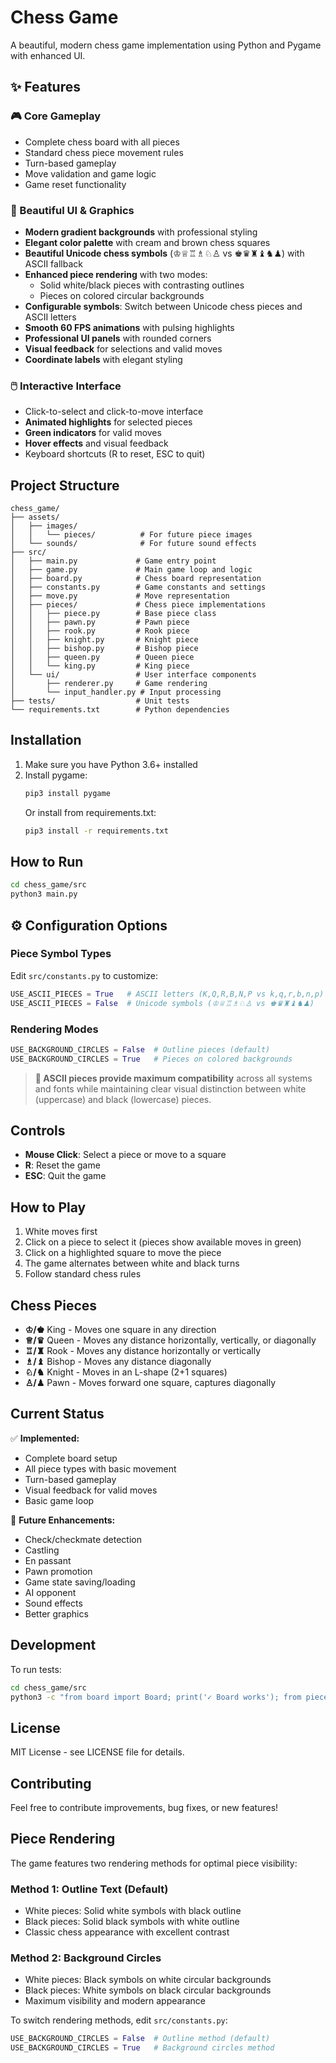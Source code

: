 # Chess Game

A beautiful, modern chess game implementation using Python and Pygame with enhanced UI.

## ✨ Features

### 🎮 Core Gameplay
- Complete chess board with all pieces
- Standard chess piece movement rules
- Turn-based gameplay
- Move validation and game logic
- Game reset functionality

### 🎨 Beautiful UI & Graphics
- **Modern gradient backgrounds** with professional styling
- **Elegant color palette** with cream and brown chess squares
- **Beautiful Unicode chess symbols** (♔♕♖♗♘♙ vs ♚♛♜♝♞♟) with ASCII fallback
- **Enhanced piece rendering** with two modes:
  - Solid white/black pieces with contrasting outlines
  - Pieces on colored circular backgrounds
- **Configurable symbols**: Switch between Unicode chess pieces and ASCII letters
- **Smooth 60 FPS animations** with pulsing highlights
- **Professional UI panels** with rounded corners
- **Visual feedback** for selections and valid moves
- **Coordinate labels** with elegant styling

### 🖱️ Interactive Interface
- Click-to-select and click-to-move interface
- **Animated highlights** for selected pieces
- **Green indicators** for valid moves
- **Hover effects** and visual feedback
- Keyboard shortcuts (R to reset, ESC to quit)

## Project Structure

```
chess_game/
├── assets/
│   ├── images/
│   │   └── pieces/          # For future piece images
│   └── sounds/              # For future sound effects
├── src/
│   ├── main.py             # Game entry point
│   ├── game.py             # Main game loop and logic
│   ├── board.py            # Chess board representation
│   ├── constants.py        # Game constants and settings
│   ├── move.py             # Move representation
│   ├── pieces/             # Chess piece implementations
│   │   ├── piece.py        # Base piece class
│   │   ├── pawn.py         # Pawn piece
│   │   ├── rook.py         # Rook piece
│   │   ├── knight.py       # Knight piece
│   │   ├── bishop.py       # Bishop piece
│   │   ├── queen.py        # Queen piece
│   │   └── king.py         # King piece
│   └── ui/                 # User interface components
│       ├── renderer.py     # Game rendering
│       └── input_handler.py # Input processing
├── tests/                  # Unit tests
└── requirements.txt        # Python dependencies
```

## Installation

1. Make sure you have Python 3.6+ installed
2. Install pygame:
   ```bash
   pip3 install pygame
   ```
   Or install from requirements.txt:
   ```bash
   pip3 install -r requirements.txt
   ```

## How to Run

```bash
cd chess_game/src
python3 main.py
```

## ⚙️ Configuration Options

### Piece Symbol Types
Edit `src/constants.py` to customize:
```python
USE_ASCII_PIECES = True   # ASCII letters (K,Q,R,B,N,P vs k,q,r,b,n,p)
USE_ASCII_PIECES = False  # Unicode symbols (♔♕♖♗♘♙ vs ♚♛♜♝♞♟)
```

### Rendering Modes
```python
USE_BACKGROUND_CIRCLES = False  # Outline pieces (default)
USE_BACKGROUND_CIRCLES = True   # Pieces on colored backgrounds
```

> **🎨 ASCII pieces provide maximum compatibility** across all systems and fonts while maintaining clear visual distinction between white (uppercase) and black (lowercase) pieces.

## Controls

- **Mouse Click**: Select a piece or move to a square
- **R**: Reset the game
- **ESC**: Quit the game

## How to Play

1. White moves first
2. Click on a piece to select it (pieces show available moves in green)
3. Click on a highlighted square to move the piece
4. The game alternates between white and black turns
5. Follow standard chess rules

## Chess Pieces

- **♔/♚** King - Moves one square in any direction
- **♕/♛** Queen - Moves any distance horizontally, vertically, or diagonally
- **♖/♜** Rook - Moves any distance horizontally or vertically
- **♗/♝** Bishop - Moves any distance diagonally
- **♘/♞** Knight - Moves in an L-shape (2+1 squares)
- **♙/♟** Pawn - Moves forward one square, captures diagonally

## Current Status

✅ **Implemented:**
- Complete board setup
- All piece types with basic movement
- Turn-based gameplay
- Visual feedback for valid moves
- Basic game loop

🚧 **Future Enhancements:**
- Check/checkmate detection
- Castling
- En passant
- Pawn promotion
- Game state saving/loading
- AI opponent
- Sound effects
- Better graphics

## Development

To run tests:
```bash
cd chess_game/src
python3 -c "from board import Board; print('✓ Board works'); from pieces import *; print('✓ Pieces work')"
```

## License

MIT License - see LICENSE file for details.

## Contributing

Feel free to contribute improvements, bug fixes, or new features!

## Piece Rendering

The game features two rendering methods for optimal piece visibility:

### Method 1: Outline Text (Default)
- White pieces: Solid white symbols with black outline
- Black pieces: Solid black symbols with white outline
- Classic chess appearance with excellent contrast

### Method 2: Background Circles
- White pieces: Black symbols on white circular backgrounds
- Black pieces: White symbols on black circular backgrounds
- Maximum visibility and modern appearance

To switch rendering methods, edit `src/constants.py`:
```python
USE_BACKGROUND_CIRCLES = False  # Outline method (default)
USE_BACKGROUND_CIRCLES = True   # Background circles method
```
